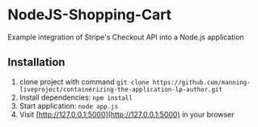 # NodeJS-Shopping-Cart
Example integration of Stripe's Checkout API into a Node.js application

## Installation

1. clone project with command `git clone https://github.com/manning-liveproject/containerizing-the-application-lp-author.git`
2. Install dependencies: `npm install`
3. Start application: `node app.js`
5. Visit [http://127.0.0.1:5000](http://127.0.0.1:5000) in your browser
